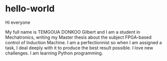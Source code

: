 # hello-world
Hi everyone

My full name is TEMGOUA DONKOO Gilbert and I am a student in Mechatronics, writing my Master thesis
about the subject FPGA-based control of Induction Machine.
I am a perfectionnist so when I am assigned a task, I deal deeply with it to produce the best result possible.
I love new challenges. I am learning Python programming.
